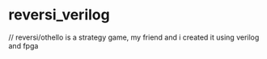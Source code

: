 # reversi_verilog

// reversi/othello is a strategy game, my friend and i created it using verilog and fpga
